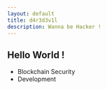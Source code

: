 ```yaml
---
layout: default
title: d4r3d3v1l
description: Wanna be Hacker !
---
```


## Hello World !

-   Blockchain Security
-   Development
